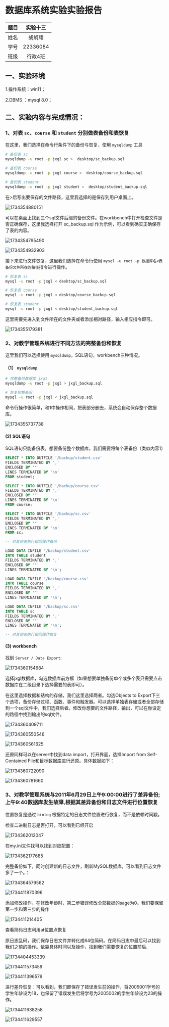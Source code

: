 # 数据库系统实验实验报告

| 题目 | 实验十三 |
| ---- | :------: |
| 姓名 |  胡舸耀  |
| 学号 | 22336084 |
| 班级 | 行政4班 |

## 一、实验环境

1.操作系统：win11；

2.DBMS ：mysql 8.0；

## 二、实验内容与完成情况：

### 1、对表 `sc`、`course` 和 `student` 分别做表备份和表恢复

在这里，我们选择在命令行条件下的备份与恢复，使用 `mysqldump` 工具

```bash
# 备份表 sc
mysqldump -u root -p jxgl sc >  desktop/sc_backup.sql

# 备份表 course
mysqldump -u root -p jxgl course >  desktop/course_backup.sql

# 备份表 student
mysqldump -u root -p jxgl student >  desktop/student_backup.sql
```

在>后写出要保存的文件路径，这里我选择的是保存到用户桌面上。

![1734354880151](image/实验13/1734354880151.png)

可以在桌面上找到三个sql文件后缀的备份文件。在workbench中打开检查文件是否正确保存，这里我选择打开 sc_backup.sql 作为示例，可以看到确实正确保存了表的内容。

![1734354795490](image/实验13/1734354795490.png)

![1734354932903](image/实验13/1734354932903.png)

接下来进行文件恢复，这里我们选择在命令行使用 `mysql -u root -p 数据库名<表备份文件所在的路径`指令进行操作。

```bash
# 恢复表 sc
mysql -u root -p jxgl < desktop/sc_backup.sql

# 恢复表 course
mysql -u root -p jxgl < desktop/course_backup.sql

# 恢复表 student
mysql -u root -p jxgl < desktop/student_backup.sql
```

这里需要先进入到文件所在的文件夹或者添加相对路径，输入相应指令即可。

![1734355179381](image/实验13/1734355179381.png)

### 2、对教学管理系统进行不同方法的完整备份和恢复

这里我们可以选择使用 `mysqldump`，SQL语句，workbench三种情况。

#### （1） `mysqldump`

```bash
# 完整备份数据库 jxg1
mysqldump -u root -p jxgl > jxgl_backup.sql

# 恢复完整备份
mysql -u root -p jxgl < jxgl_backup.sql
```

命令行操作很简单，和1中操作相同，把表部分删去，系统会自动保存整个数据库。

![1734355737738](image/实验13/1734355737738.png)

#### (2) SQL语句

SQL语句只能备份表，想要备份整个数据库，我们需要将每个表备份（类似内容1）

```sql
SELECT * INTO OUTFILE '/backup/student.csv'
FIELDS TERMINATED BY ',' 
ENCLOSED BY '"'
LINES TERMINATED BY '\n'
FROM student;

SELECT * INTO OUTFILE '/backup/course.csv'
FIELDS TERMINATED BY ',' 
ENCLOSED BY '"'
LINES TERMINATED BY '\n'
FROM course;

SELECT * INTO OUTFILE '/backup/sc.csv'
FIELDS TERMINATED BY ',' 
ENCLOSED BY '"'
LINES TERMINATED BY '\n'
FROM sc;

-- 对其他表执行相同操作备份

LOAD DATA INFILE '/backup/student.csv'
INTO TABLE student
FIELDS TERMINATED BY ',' 
ENCLOSED BY '"'
LINES TERMINATED BY '\n';

LOAD DATA INFILE '/backup/course.csv'
INTO TABLE course
FIELDS TERMINATED BY ',' 
ENCLOSED BY '"'
LINES TERMINATED BY '\n';

LOAD DATA INFILE '/backup/sc.csv'
INTO TABLE sc
FIELDS TERMINATED BY ',' 
ENCLOSED BY '"'
LINES TERMINATED BY '\n';

-- 对其他表执行相同操作恢复
```

#### (3) workbench

找到  `Server / Data Export`:

![1734360154684](image/实验13/1734360154684.png)

选择jxgl数据库，勾选数据库前方框（如果想要单独备份单个或多个表只需要点击数据库在二级目录下选择需要的表即可）。

在这里选择数据和结构的存储，我们这里选择两者。勾选Objects to Export下三个选项，备份存储过程、函数、事件和触发器。可以选择单独表存储或者全部存储到一个sql文件中，我们选择后者。修改你想要的文件路径，输出，可以在你设定的路径中找到输出的sql文件。

![1734360409711](image/实验13/1734360409711.png)

![1734360550546](image/实验13/1734360550546.png)

![1734360561625](image/实验13/1734360561625.png)

还原同样可以在server中找到data import，打开界面，选择Import from Self-Contained File和目标数据库进行还原。具体数据如下：

![1734360722090](image/实验13/1734360722090.png)

![1734360781660](image/实验13/1734360781660.png)

### 3、对教学管理系统与2011年6月29日上午9:00:00进行了差异备份;上午9:40数据库发生故障,根据其差异备份和日志文件进行位置恢复

位置恢复是通过 `binlog` 根据特定的日志文件位置进行恢复，而不是依赖时间戳。

检查二进制日志是否打开，可以看到已经开启

![1734362012047](image/实验13/1734362012047.png)

在my.ini文件找可以找到对应配置：

![1734362177685](image/实验13/1734362177685.png)

完整备份如下，同时创建新的日志文件，刷新MySQL数据库，可以看到日志文件多了一个。：

![1734364579562](image/实验13/1734364579562.png)

![1734411870396](image/实验13/1734411870396.png)

添加修改操作。在修改年龄时，第二步错误修改全部数据的sage为0。我们要保留第一步和第三步的操作

![1734411214405](image/实验13/1734411214405.png)

查看简码日志利用at位置点恢复

原日志乱码，我们保存日志文件并转化成64位简码。在简码日志中最后可以找到我们之前的操作。依靠具体时间以及操作，找到我们需要恢复的位置前后.

![1734404453339](image/实验13/1734404453339.png)

![1734411573459](image/实验13/1734411573459.png)

![1734411396579](image/实验13/1734411396579.png)

进行差异恢复：可以看到，我们即保存了错误发生前的操作，将2005001学号的学生年龄设为18，也保留了错误发生后将学号为2005002的学生年龄设为23的操作。

![1734411638258](image/实验13/1734411638258.png)

![1734411629557](image/实验13/1734411629557.png)
